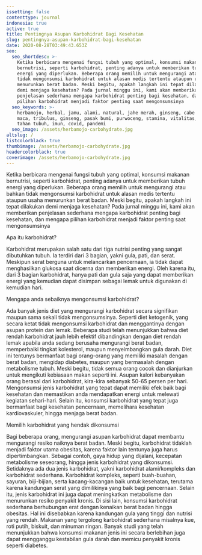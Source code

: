 ```yaml
---
issetting: false
contenttype: journal
indonesia: true
active: true
title: Pentingnya Asupan Karbohidrat Bagi Kesehatan
slug: pentingnya-asupan-karbohidrat-bagi-kesehatan
date: 2020-08-28T03:49:43.653Z
seo:
  seo_shortdesc: >-
    Ketika berbicara mengenai fungsi tubuh yang optimal, konsumsi makanan
    bernutrisi, seperti karbohidrat, penting adanya untuk memberikan tubuh
    energi yang diperlukan. Beberapa orang memilih untuk mengurangi atau bahkan
    tidak mengonsumsi karbohidrat untuk alasan medis tertentu ataupun usaha
    menurunkan berat badan. Meski begitu, apakah langkah ini tepat dilakukan
    demi menjaga kesehatan? Pada jurnal minggu ini, kami akan memberikan
    penjelasan sederhana mengapa karbohidrat penting bagi kesehatan, dan mengapa
    pilihan karbohidrat menjadi faktor penting saat mengonsumsinya
  seo_keywords: >-
    herbamojo, herbal, jamu, alami, natural, jahe merah, ginseng, cabe jawa,
    maca, tribulus, ginseng, pasak bumi, purwoceng, stamina, vitalitas, daya
    tahan tubuh, imun, covid, pandemi
  seo_image: /assets/herbamojo-carbohydrate.jpg
altslug: /
listcolorblack: true
thumbimage: /assets/herbamojo-carbohydrate.jpg
headercolorblack: true
coverimage: /assets/herbamojo-carbohydrate.jpg
---
```

Ketika berbicara mengenai fungsi tubuh yang optimal, konsumsi makanan bernutrisi, seperti karbohidrat, penting adanya untuk memberikan tubuh energi yang diperlukan. Beberapa orang memilih untuk mengurangi atau bahkan tidak mengonsumsi karbohidrat untuk alasan medis tertentu ataupun usaha menurunkan berat badan. Meski begitu, apakah langkah ini tepat dilakukan demi menjaga kesehatan? Pada jurnal minggu ini, kami akan memberikan penjelasan sederhana mengapa karbohidrat penting bagi kesehatan, dan mengapa pilihan karbohidrat menjadi faktor penting saat mengonsumsinya

Apa itu karbohidrat?

Karbohidrat merupakan salah satu dari tiga nutrisi penting yang sangat dibutuhkan tubuh. Ia terdiri dari 3 bagian, yakni gula, pati, dan serat. Meskipun serat berguna untuk melancarkan pencernaan, ia tidak dapat menghasilkan glukosa saat dicerna dan memberikan energi. Oleh karena itu, dari 3 bagian karbohidrat, hanya pati dan gula saja yang dapat memberikan energi yang kemudian dapat disimpan sebagai lemak untuk digunakan di kemudian hari. 

Mengapa anda sebaiknya mengonsumsi karbohidrat?

Ada banyak jenis diet yang mengurangi karbohidrat secara signifikan maupun sama sekali tidak mengonsumsinya. Seperti diet ketogenik, yang secara ketat tidak mengonsumsi karbohidrat dan menggantinya dengan asupan protein dan lemak. Beberapa studi telah menunjukkan bahwa diet rendah karbohidrat jauh lebih efektif dibandingkan dengan diet rendah lemak apabila anda sedang berusaha mengurangi berat badan, memperbaiki tingkat kolesterol, maupun menyeimbangkan gula darah. Diet ini tentunys bermanfaat bagi orang-orang yang memiliki masalah dengan berat badan, mengidap diabetes, maupun yang bermasalah dengan metabolisme tubuh. Meski begitu, tidak semua orang cocok dan dianjurkan untuk mengikuti kebiasaan makan seperti ini.
Asupan kalori kebanyakan orang berasal dari karbohidrat, kira-kira sebanyak 50-65 persen per hari. Mengonsumsi jenis karbohidrat yang tepat dapat memiliki efek baik bagi kesehatan dan memastikan anda mendapatkan energi untuk melewati kegiatan sehari-hari. Selain itu, konsumsi karbohidrat yang tepat juga bermanfaat bagi kesehatan pencernaan, memelihara kesehatan kardiovaskuler, hingga menjaga berat badan.

Memilih karbohidrat yang hendak dikonsumsi

Bagi beberapa orang, mengurangi asupan karbohidrat dapat membantu mengurangi resiko naiknya berat badan. Meski begitu, karbohidrat tidaklah menjadi faktor utama obesitas, karena faktor lain tentunya juga harus dipertimbangkan. Sebagai contoh, gaya hidup yang dijalani, kecepatan metabolisme seseorang, hingga jenis karbohidrat yang dikonsumsi.
	Setidaknya ada dua jenis karbohidrat, yakni karbohidrat alami/kompleks dan karbohidrat sederhana. Karbohidrat kompleks, seperti buah-buahan, sayuran, biji-bijian, serta kacang-kacangan baik untuk kesehatan, terutama karena kandungan serat yang dimilikinya yang baik bagi pencernaan. Selain itu, jenis karbohidrat ini juga dapat meningkatkan metabolisme dan menurunkan resiko penyakit kronis.
	Di sisi lain, konsumsi karbohidrat sederhana berhubungan erat dengan kenaikan berat badan hingga obesitas. Hal ini disebabkan karena kandungan gula yang tinggi dan nutrisi yang rendah. Makanan yang tergolong karbohidrat sederhana misalnya kue, roti putih, biskuit, dan minuman ringan. Banyak studi yang telah menunjukkan bahwa konsumsi makanan jenis ini secara berlebihan juga dapat mengganggu kestabilan gula darah dan memicu penyakit kronis seperti diabetes.

